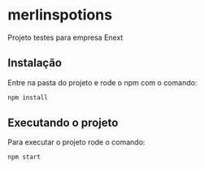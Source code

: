 # merlinspotions
Projeto testes para empresa Enext


## Instalação

Entre na pasta do projeto e rode o npm com o comando:
```bash
npm install
```
## Executando o projeto

Para executar o projeto rode o comando:
```bash
npm start
```
